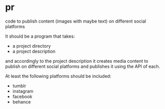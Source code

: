# pr
code to publish content (images with maybe text) on different social platforms

It should be a program that takes:
- a project directory
- a project description

and accordingly to the project description it creates media content to publish on different social platforms and publishes it using the API of each.

At least the following platforms should be included:

- tumblr
- instagram
- facebook
- behance

